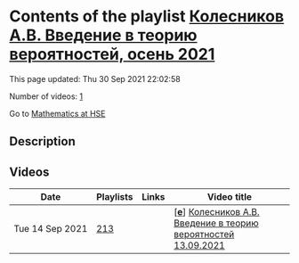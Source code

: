 # Contents of the playlist [Колесников А.В. Введение в теорию вероятностей, осень 2021](https://www.youtube.com/playlist?list=PLq3E5oubNNoApMWuh9pZS8SGVufOJhneT)

This page updated: Thu 30 Sep 2021 22:02:58

Number of videos: [1](#videos)

Go to [Mathematics at HSE](../README.md)

## Description



## Videos

|Date|Playlists|Links|Video title|
|---|---|---|---|
| Tue&nbsp;14&nbsp;Sep&nbsp;2021 | [213](../playlists/213 "Колесников А.В. Введение в теорию вероятностей, осень 2021") |  | [[**e**](https://studio.youtube.com/video/SGqzit4GBTY/edit "Edit")] [Колесников А.В. Введение в теорию вероятностей  13.09.2021](https://www.youtube.com/watch?v=SGqzit4GBTY&list=PLq3E5oubNNoApMWuh9pZS8SGVufOJhneT) |
